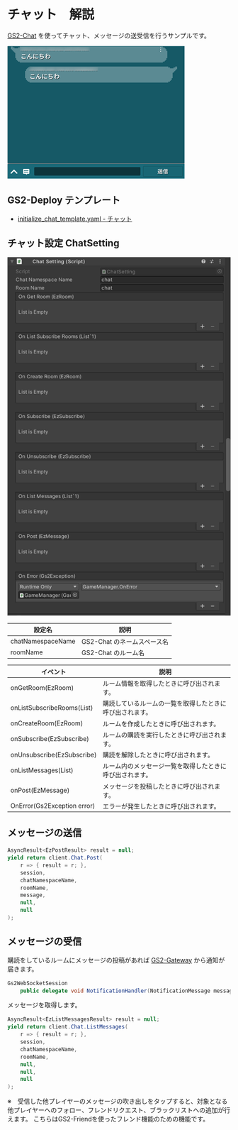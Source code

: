 # チャット　解説

[GS2-Chat](https://app.gs2.io/docs/index.html#gs2-chat) を使ってチャット、メッセージの送受信を行うサンプルです。　　

![Chat](Chat.png)

## GS2-Deploy テンプレート

- [initialize_chat_template.yaml - チャット](../Templates/initialize_chat_template.yaml)

## チャット設定 ChatSetting

![インスペクターウィンドウ](ChatSetting.png)

| 設定名 | 説明 |
|---|---|
| chatNamespaceName | GS2-Chat のネームスペース名 |
| roomName | GS2-Chat のルーム名 |

| イベント | 説明 |
|---|---|
| onGetRoom(EzRoom) | ルーム情報を取得したときに呼び出されます。 |
| onListSubscribeRooms(List<EzSubscribe>) | 購読しているルームの一覧を取得したときに呼び出されます。 |
| onCreateRoom(EzRoom) | ルームを作成したときに呼び出されます。 |
| onSubscribe(EzSubscribe) | ルームの購読を実行したときに呼び出されます。 |
| onUnsubscribe(EzSubscribe) | 購読を解除したときに呼び出されます。 |
| onListMessages(List<EzMessage>) | ルーム内のメッセージ一覧を取得したときに呼び出されます。 |
| onPost(EzMessage) | メッセージを投稿したときに呼び出されます。 |
| OnError(Gs2Exception error) | エラーが発生したときに呼び出されます。 |

## メッセージの送信
```c#
AsyncResult<EzPostResult> result = null;
yield return client.Chat.Post(
    r => { result = r; },
    session,
    chatNamespaceName,
    roomName,
    message,
    null,
    null
);
```

## メッセージの受信

購読をしているルームにメッセージの投稿があれば [GS2-Gateway](https://app.gs2.io/docs/index.html#gs2-gateway) から通知が届きます。
```c#
Gs2WebSocketSession
    public delegate void NotificationHandler(NotificationMessage message);
```

メッセージを取得します。

```c#
AsyncResult<EzListMessagesResult> result = null;
yield return client.Chat.ListMessages(
    r => { result = r; },
    session,
    chatNamespaceName,
    roomName,
    null,
    null,
    null
);
```

※　受信した他プレイヤーのメッセージの吹き出しをタップすると、対象となる他プレイヤーへのフォロー、フレンドリクエスト、ブラックリストへの追加が行えます。
こちらはGS2-Friendを使ったフレンド機能のための機能です。
